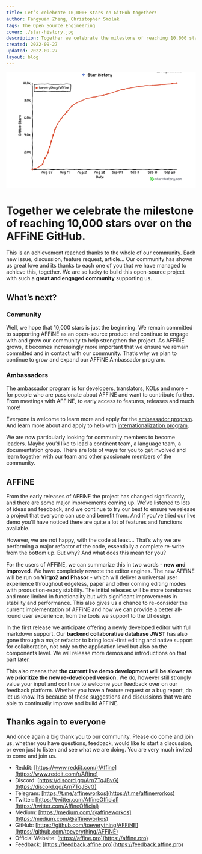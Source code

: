 ```yaml
---
title: Let’s celebrate 10,000+ stars on GitHub together!
author: Fangyuan Zheng, Christopher Smolak
tags: The Open Source Engineering
cover: ./star-history.jpg
description: Together we celebrate the milestone of reaching 10,000 stars over on the AFFiNE GitHub.
created: 2022-09-27
updated: 2022-09-27
layout: blog
---
```


![](./star-history.jpg)

# Together we celebrate the milestone of reaching 10,000 stars over on the AFFiNE GitHub.

This is an achievement reached thanks to the whole of our community. Each new issue, discussion, feature request, article... Our community has shown us great love and its thanks to each one of you that we have managed to achieve this, together. We are so lucky to build this open-source project with such a **great and engaged community** supporting us.

## What’s next?

### Community

Well, we hope that 10,000 stars is just the beginning. We remain committed to supporting AFFiNE as an open-source product and continue to engage with and grow our community to help strengthen the project. As AFFiNE grows, it becomes increasingly more important that we ensure we remain committed and in contact with our community. That’s why we plan to continue to grow and expand our AFFiNE Ambassador program.

### Ambassadors

The ambassador program is for developers, translators, KOLs and more - for people who are passionate about AFFiNE and want to contribute further. From meetings with AFFiNE, to early access to features, releases and much more!

Everyone is welcome to learn more and apply for the [ambassador program](https://docs.affine.pro/affine/affine-ambassadors/welcome). And learn more about and apply to help with [internationalization program](https://docs.affine.pro/affine/internationalization/welcome).

We are now particularly looking for community members to become leaders. Maybe you’d like to lead a continent team, a language team, a documentation group. There are lots of ways for you to get involved and learn together with our team and other passionate members of the community.

## AFFiNE

From the early releases of AFFiNE the project has changed significantly, and there are some major improvements coming up. We’ve listened to lots of ideas and feedback, and we continue to try our best to ensure we release a project that everyone can use and benefit from. And if you’ve tried our live demo you’ll have noticed there are quite a lot of features and functions available.

However, we are not happy, with the code at least... That’s why we are performing a major refactor of the code, essentially a complete re-write from the bottom up. But why? And what does this mean for you?

For the users of AFFiNE, we can summarize this in two words - **new and improved**. We have completely rewrote the editor engines. The new AFFiNE will be run on **Virgo2 and Phasor** - which will deliver a universal user experience throughout edgeless, paper and other coming editing modes with production-ready stability. The initial releases will be more barebones and more limited in functionality but with significant improvements in stability and performance. This also gives us a chance to re-consider the current implementation of AFFiNE and how we can provide a better all-round user experience, from the tools we support to the UI design.

In the first release we anticipate offering a newly developed editor with full markdown support. Our **backend collaborative database JWST** has also gone through a major refactor to bring local-first editing and native support for collaboration, not only on the application level but also on the components level. We will release more demos and introductions on that part later.

This also means that **the current live demo development will be slower as we prioritize the new re-developed version.** We do, however still strongly value your input and continue to welcome your feedback over on our feedback platform. Whether you have a feature request or a bug report, do let us know. It’s because of these suggestions and discussions that we are able to continually improve and build AFFiNE.

## Thanks again to everyone

And once again a big thank you to our community. Please do come and join us, whether you have questions, feedback, would like to start a discussion, or even just to listen and see what we are doing. You are very much invited to come and join us.

- Reddit: [https://www.reddit.com/r/Affine](https://www.reddit.com/r/Affine)
- Discord: [https://discord.gg/Arn7TqJBvG](https://discord.gg/Arn7TqJBvG)
- Telegram: [https://t.me/affineworkos](https://t.me/affineworkos)
- Twitter: [https://twitter.com/AffineOfficial](https://twitter.com/AffineOfficial)
- Medium: [https://medium.com/@affineworkos](https://medium.com/@affineworkos)
- GitHub: [https://github.com/toeverything/AFFiNE](https://github.com/toeverything/AFFiNE)
- Official Website: [https://affine.pro](https://affine.pro)
- Feedback: [https://feedback.affine.pro](https://feedback.affine.pro)
